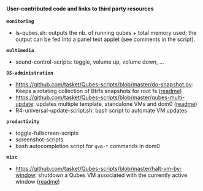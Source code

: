 #### User-contributed code and links to third party resources ####

**`monitoring`**
- ls-qubes.sh: outputs the nb. of running qubes + total memory used; the output can be fed into a panel text applet (see comments in the script).

**`multimedia`**
- sound-control-scripts: toggle, volume up, volume down, ...

**`OS-administration`**
- https://github.com/tasket/Qubes-scripts/blob/master/do-snapshot.py: Keeps a rotating collection of Btrfs snapshots for root fs ([readme](https://github.com/tasket/Qubes-scripts#do-snapshotpy))
- https://github.com/tasket/Qubes-scripts/blob/master/qubes-multi-update: updates multiple template, standalone VMs and dom0 ([readme](https://github.com/tasket/Qubes-scripts#qubes-multi-update))
- R4-universal-update-script.sh: bash script to automate VM updates

**`productivity`**
- toggle-fullscreen-scripts
- screenshot-scripts
- bash autocompletion script for `qvm-*` commands in dom0

**`misc`**
- https://github.com/tasket/Qubes-scripts/blob/master/halt-vm-by-window: shutdown a Qubes VM associated with the currently active window ([readme](https://github.com/tasket/Qubes-scripts#halt-vm-by-window))
